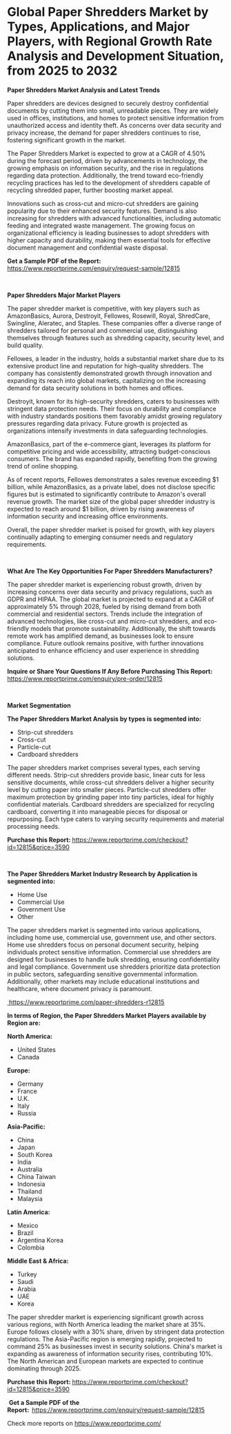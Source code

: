 <p><h1>Global Paper Shredders Market by Types, Applications, and Major Players, with Regional Growth Rate Analysis and Development Situation, from 2025 to 2032</h1></p><p><strong>Paper Shredders Market Analysis and Latest Trends</strong></p>
<p><p>Paper shredders are devices designed to securely destroy confidential documents by cutting them into small, unreadable pieces. They are widely used in offices, institutions, and homes to protect sensitive information from unauthorized access and identity theft. As concerns over data security and privacy increase, the demand for paper shredders continues to rise, fostering significant growth in the market.</p><p>The Paper Shredders Market is expected to grow at a CAGR of 4.50% during the forecast period, driven by advancements in technology, the growing emphasis on information security, and the rise in regulations regarding data protection. Additionally, the trend toward eco-friendly recycling practices has led to the development of shredders capable of recycling shredded paper, further boosting market appeal. </p><p>Innovations such as cross-cut and micro-cut shredders are gaining popularity due to their enhanced security features. Demand is also increasing for shredders with advanced functionalities, including automatic feeding and integrated waste management. The growing focus on organizational efficiency is leading businesses to adopt shredders with higher capacity and durability, making them essential tools for effective document management and confidential waste disposal.</p></p>
<p><strong>Get a Sample PDF of the Report:&nbsp;</strong> <a href="https://www.reportprime.com/enquiry/request-sample/12815?utm_campaign=2563&utm_medium=2&utm_source=Github&utm_content=ia&utm_term=19032025&utm_id=paper-shredders">https://www.reportprime.com/enquiry/request-sample/12815</a></p>
<p>&nbsp;</p>
<p><strong>Paper Shredders Major Market Players</strong></p>
<p><p>The paper shredder market is competitive, with key players such as AmazonBasics, Aurora, Destroyit, Fellowes, Rosewill, Royal, ShredCare, Swingline, Aleratec, and Staples. These companies offer a diverse range of shredders tailored for personal and commercial use, distinguishing themselves through features such as shredding capacity, security level, and build quality.</p><p>Fellowes, a leader in the industry, holds a substantial market share due to its extensive product line and reputation for high-quality shredders. The company has consistently demonstrated growth through innovation and expanding its reach into global markets, capitalizing on the increasing demand for data security solutions in both homes and offices.</p><p>Destroyit, known for its high-security shredders, caters to businesses with stringent data protection needs. Their focus on durability and compliance with industry standards positions them favorably amidst growing regulatory pressures regarding data privacy. Future growth is projected as organizations intensify investments in data safeguarding technologies.</p><p>AmazonBasics, part of the e-commerce giant, leverages its platform for competitive pricing and wide accessibility, attracting budget-conscious consumers. The brand has expanded rapidly, benefiting from the growing trend of online shopping.</p><p>As of recent reports, Fellowes demonstrates a sales revenue exceeding $1 billion, while AmazonBasics, as a private label, does not disclose specific figures but is estimated to significantly contribute to Amazon's overall revenue growth. The market size of the global paper shredder industry is expected to reach around $1 billion, driven by rising awareness of information security and increasing office environments.</p><p>Overall, the paper shredder market is poised for growth, with key players continually adapting to emerging consumer needs and regulatory requirements.</p></p>
<p>&nbsp;</p>
<p><strong>What Are The Key Opportunities For Paper Shredders Manufacturers?</strong></p>
<p><p>The paper shredder market is experiencing robust growth, driven by increasing concerns over data security and privacy regulations, such as GDPR and HIPAA. The global market is projected to expand at a CAGR of approximately 5% through 2028, fueled by rising demand from both commercial and residential sectors. Trends include the integration of advanced technologies, like cross-cut and micro-cut shredders, and eco-friendly models that promote sustainability. Additionally, the shift towards remote work has amplified demand, as businesses look to ensure compliance. Future outlook remains positive, with further innovations anticipated to enhance efficiency and user experience in shredding solutions.</p></p>
<p><strong>Inquire or Share Your Questions If Any Before Purchasing This Report:</strong> <a href="https://www.reportprime.com/enquiry/pre-order/12815?utm_campaign=2563&utm_medium=2&utm_source=Github&utm_content=ia&utm_term=19032025&utm_id=paper-shredders">https://www.reportprime.com/enquiry/pre-order/12815</a></p>
<p>&nbsp;</p>
<p><strong>Market Segmentation</strong></p>
<p><strong>The Paper Shredders Market Analysis by types is segmented into:</strong></p>
<p><ul><li>Strip-cut shredders</li><li>Cross-cut</li><li>Particle-cut</li><li>Cardboard shredders</li></ul></p>
<p><p>The paper shredders market comprises several types, each serving different needs. Strip-cut shredders provide basic, linear cuts for less sensitive documents, while cross-cut shredders deliver a higher security level by cutting paper into smaller pieces. Particle-cut shredders offer maximum protection by grinding paper into tiny particles, ideal for highly confidential materials. Cardboard shredders are specialized for recycling cardboard, converting it into manageable pieces for disposal or repurposing. Each type caters to varying security requirements and material processing needs.</p></p>
<p><strong>Purchase this Report:&nbsp;</strong><a href="https://www.reportprime.com/checkout?id=12815&price=3590&utm_campaign=2563&utm_medium=2&utm_source=Github&utm_content=ia&utm_term=19032025&utm_id=paper-shredders">https://www.reportprime.com/checkout?id=12815&price=3590</a></p>
<p>&nbsp;</p>
<p><strong>The Paper Shredders Market Industry Research by Application is segmented into:</strong></p>
<p><ul><li>Home Use</li><li>Commercial Use</li><li>Government Use</li><li>Other</li></ul></p>
<p><p>The paper shredders market is segmented into various applications, including home use, commercial use, government use, and other sectors. Home use shredders focus on personal document security, helping individuals protect sensitive information. Commercial use shredders are designed for businesses to handle bulk shredding, ensuring confidentiality and legal compliance. Government use shredders prioritize data protection in public sectors, safeguarding sensitive governmental information. Additionally, other markets may include educational institutions and healthcare, where document privacy is paramount.</p></p>
<p><a href="https://www.reportprime.com/paper-shredders-r12815?utm_campaign=2563&utm_medium=2&utm_source=Github&utm_content=ia&utm_term=19032025&utm_id=paper-shredders">&nbsp;https://www.reportprime.com/paper-shredders-r12815</a></p>
<p><strong>In terms of Region, the Paper Shredders Market Players available by Region are:</strong></p>
<p>
    <p> <strong> North America: </strong>
        <ul>
            <li>United States</li>
            <li>Canada</li>
        </ul>
        </p> 
    <p> <strong> Europe: </strong>
        <ul>
            <li>Germany</li>
            <li>France</li>
            <li>U.K.</li>
            <li>Italy</li>
            <li>Russia</li>
        </ul>
        </p> 
    <p> <strong> Asia-Pacific: </strong>
        <ul>
            <li>China</li>
            <li>Japan</li>
            <li>South Korea</li>
            <li>India</li>
            <li>Australia</li>
            <li>China Taiwan</li>
            <li>Indonesia</li>
            <li>Thailand</li>
            <li>Malaysia</li>
        </ul>
        </p> 
    <p> <strong> Latin America: </strong>
        <ul>
            <li>Mexico</li>
            <li>Brazil</li>
            <li>Argentina Korea</li>
            <li>Colombia</li>
        </ul>
        </p> 
    <p> <strong> Middle East & Africa: </strong>
        <ul>
            <li>Turkey</li>
            <li>Saudi</li>
            <li>Arabia</li>
            <li>UAE</li>
            <li>Korea</li>
        </ul>
    </p>
    </p>
<p><p>The paper shredder market is experiencing significant growth across various regions, with North America leading the market share at 35%. Europe follows closely with a 30% share, driven by stringent data protection regulations. The Asia-Pacific region is emerging rapidly, projected to command 25% as businesses invest in security solutions. China's market is expanding as awareness of information security rises, contributing 10%. The North American and European markets are expected to continue dominating through 2025.</p></p>
<p><strong>Purchase this Report: </strong><a href="https://www.reportprime.com/checkout?id=12815&price=3590&utm_campaign=2563&utm_medium=2&utm_source=Github&utm_content=ia&utm_term=19032025&utm_id=paper-shredders">https://www.reportprime.com/checkout?id=12815&price=3590</a></p>
<p>&nbsp;<strong>Get a Sample PDF of the Report:&nbsp;&nbsp;</strong><a href="https://www.reportprime.com/enquiry/request-sample/12815?utm_campaign=2563&utm_medium=2&utm_source=Github&utm_content=ia&utm_term=19032025&utm_id=paper-shredders">https://www.reportprime.com/enquiry/request-sample/12815</a></p>
<p><strong></strong></p>
<p>Check more reports on <a href="https://www.reportprime.com/?utm_campaign=2563&utm_medium=2&utm_source=Github&utm_content=ia&utm_term=19032025&utm_id=paper-shredders">https://www.reportprime.com/</a></p>